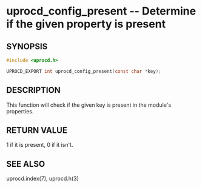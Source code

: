 # uprocd_config_present -- Determine if the given property is present

## SYNOPSIS

```c
#include <uprocd.h>

UPROCD_EXPORT int uprocd_config_present(const char *key);
```

## DESCRIPTION

This function will check if the given key is present in the module's properties.

## RETURN VALUE

1 if it is present, 0 if it isn't.

## SEE ALSO

uprocd.index(7), uprocd.h(3)
